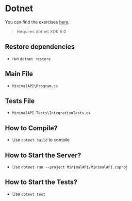 # Dotnet

You can find the exercises [here](../README.md). 

>Requires dotnet SDK 9.0

## Restore dependencies

- run `dotnet restore`

## Main File

- `MinimalAPI\Program.cs`

## Tests File

- `MinimalAPI.Tests\IntegrationTests.cs`

## How to Compile?

- Use `dotnet build` to compile

## How to Start the Server?

- Use `dotnet run --project MinimalAPI/MinimalAPI.csproj`

## How to Start the Tests?

- Use `dotnet test`